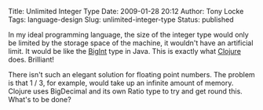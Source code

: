 Title: Unlimited Integer Type
Date: 2009-01-28 20:12
Author: Tony Locke
Tags: language-design
Slug: unlimited-integer-type
Status: published

In my ideal programming language, the size of the integer type would only be limited by the storage space of the machine, it wouldn't have an artificial limit. It would be like the [BigInt](http://java.sun.com/javase/6/docs/api/java/math/BigInteger.html) type in Java. This is exactly what [Clojure](http://clojure.org/data_structures) does. Brilliant!  
  
There isn't such an elegant solution for floating point numbers. The problem is that 1 / 3, for example, would take up an infinite amount of memory. Clojure uses BigDecimal and its own Ratio type to try and get round this. What's to be done?
